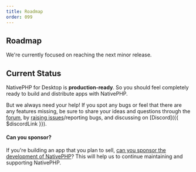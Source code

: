 ```yaml
---
title: Roadmap
order: 099
---
```


## Roadmap

We're currently focused on reaching the next minor release.

## Current Status

NativePHP for Desktop is **production-ready**. So you should feel completely ready to build and distribute apps
with NativePHP.

But we always need your help! If you spot any bugs or feel that there are any features missing, be sure to share
your ideas and questions through the [forum](https://github.com/orgs/nativephp/discussions), by
[raising issues](https://github.com/nativephp/laravel/issues/new/choose)/reporting bugs, and discussing on
[Discord]({{ $discordLink }}).

<aside class="relative z-0 mt-5 overflow-hidden rounded-2xl bg-pink-50 px-5 ring-1 ring-black/5 dark:bg-pink-600/10">

#### Can you sponsor?

If you're building an app that you plan to sell,
[can you sponsor the development of NativePHP](/docs/getting-started/sponsoring)? This will help us to continue
maintaining and supporting NativePHP.

</aside>
